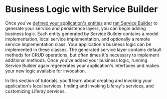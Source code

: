 # Business Logic with Service Builder [](id=business-logic-with-service-builder)

Once you've
[defined your application's entities](/develop/tutorials/-/knowledge_base/7-1/defining-an-object-relational-map-with-service-builder)
and
[ran Service Builder](/develop/tutorials/-/knowledge_base/7-1/running-service-builder-and-understanding-the-generated-code)
to generate your service and persistence layers, you can begin adding business
logic. Each entity generated by Service Builder contains a model implementation,
local service implementation, and optionally a remote service implementation
class. Your application's business logic can be implemented in these classes.
The generated service layer contains default methods for CRUD operations, but
often times it's necessary to implement additional methods. Once you've added
your business logic, running Service Builder again regenerates your
application's interfaces and makes your new logic available for invocation.

In this section of tutorials, you'll learn about creating and invoking your
application's local services, finding and invoking Liferay's services, and
customizing Liferay services.
